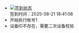 - [![签到状态](https://github.com/womade/Cloud189-Actions/actions/workflows/main.yml/badge.svg?branch=main)](https://github.com/womade/Cloud189-Actions/actions/workflows/main.yml) <br> 签到时间：2025-08-21 18:41:08
- 开始执行帐号1
- 设备ID不存在，需要二次设备校验
